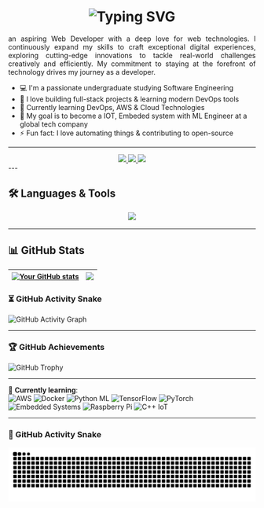 <h1 align="center">
  <img src="https://readme-typing-svg.herokuapp.com/?font=Righteous&size=35&center=true&vCenter=true&width=500&height=70&duration=4000&lines=Hi+There!+👋;+I'm+Udayanga!;" alt="Typing SVG" />
</h1>
  
<div align="justify">
  an aspiring Web Developer with a deep love for web technologies. 
  I continuously expand my skills to craft exceptional digital experiences, exploring cutting-edge innovations to tackle real-world challenges creatively and efficiently. 
  My commitment to staying at the forefront of technology drives my journey as a developer.
  
</div>
<div>
  
</div>

- 💻 I'm a passionate undergraduate studying Software Engineering  
- 🚀 I love building full-stack projects & learning modern DevOps tools  
- 🌱 Currently learning DevOps, AWS & Cloud Technologies  
- 🎯 My goal is to become a IOT, Embeded system with ML Engineer at a global tech company  
- ⚡ Fun fact: I love automating things & contributing to open-source  

---
<div align="center">
  <a href="mailto:udayangasrimaluni2002@gmail.com">
    <img src="https://img.shields.io/badge/Gmail-333333?style=for-the-badge&logo=gmail&logoColor=red" />
  </a>
  <a href="https://www.linkedin.com/in/udayanga-srimal/" target="_blank">
    <img src="https://img.shields.io/badge/LinkedIn-0077B5?style=for-the-badge&logo=linkedin&logoColor=white" />
  </a>
  <a href="#" target="_blank">
    <img src="https://img.shields.io/badge/Portfolio-FF5722?style=for-the-badge&logo=google-chrome&logoColor=white" />
  </a>
</div>
---

## 🛠️ Languages & Tools

<p align="center">
  <img src="https://skillicons.dev/icons?i=js,ts,py,nodejs,react,aws,docker,kubernetes,git,github,linux,bash,vscode&perline=7" />
</p>

---

## 📊 GitHub Stats

| <a href="https://github.com/HEMUsrimal"><img align="center" src="https://github-readme-stats.vercel.app/api?username=HEMUsrimal&show_icons=true&include_all_commits=true&theme=vue-dark&hide_border=true" alt="Your GitHub stats" /></a> | <a href="https://github.com/HEMUsrimal"><img align="center" src="https://github-readme-stats.vercel.app/api/top-langs/?username=HEMUsrimal&layout=compact&theme=vue-dark&hide_border=true" /></a> |
| ------------- | ------------- |

### ⏳ GitHub Activity Snake
![GitHub Activity Graph](https://github-readme-activity-graph.vercel.app/graph?username=HEMUsrimal&theme=react-dark&hide_border=true&area=true)

---

### 🏆 GitHub Achievements
![GitHub Trophy](https://github-profile-trophy.vercel.app/?username=HEMUsrimal&theme=onedark&no-frame=true&margin-w=15)

---


🌱 **Currently learning**:  
  <img src="https://img.shields.io/badge/AWS-%23FF9900.svg?style=flat&logo=amazon-aws&logoColor=white" alt="AWS"> 
  <img src="https://img.shields.io/badge/Docker-%232496ED.svg?style=flat&logo=docker&logoColor=white" alt="Docker">
  <img src="https://img.shields.io/badge/Python%20ML-%233776AB.svg?style=flat&logo=python&logoColor=white" alt="Python ML"> 
  <img src="https://img.shields.io/badge/TensorFlow-%23FF6F00.svg?style=flat&logo=tensorflow&logoColor=white" alt="TensorFlow">
  <img src="https://img.shields.io/badge/PyTorch-%23EE4C2C.svg?style=flat&logo=pytorch&logoColor=white" alt="PyTorch">
  <img src="https://img.shields.io/badge/Embedded%20Systems-%23005571.svg?style=flat&logo=arduino&logoColor=white" alt="Embedded Systems">
  <img src="https://img.shields.io/badge/Raspberry%20Pi-%23C51A4A.svg?style=flat&logo=raspberrypi&logoColor=white" alt="Raspberry Pi">
  <img src="https://img.shields.io/badge/C++%20IoT-%2300599C.svg?style=flat&logo=c%2B%2B&logoColor=white" alt="C++ IoT">

---
### 🐍 GitHub Activity Snake

<div align="center">
  <img src="https://raw.githubusercontent.com/HEMUsrimal/HEMUsrimal/output/github-contribution-grid-snake.svg" alt="snake gif" />
</div>

